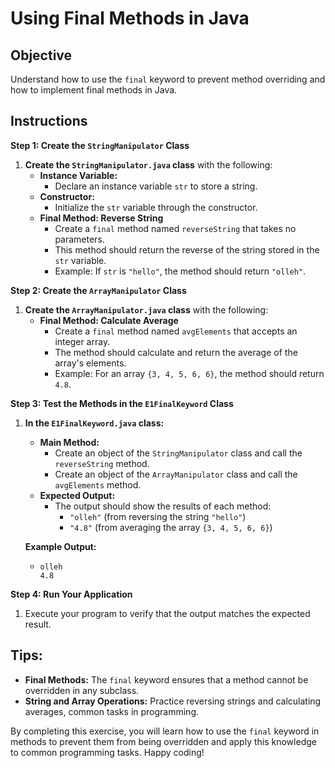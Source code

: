 # Using Final Methods in Java

## Objective
Understand how to use the `final` keyword to prevent method overriding and how to implement final methods in Java.

## Instructions

**Step 1: Create the `StringManipulator` Class**

1. **Create the `StringManipulator.java` class** with the following:
    - **Instance Variable:**
        - Declare an instance variable `str` to store a string.
    - **Constructor:**
        - Initialize the `str` variable through the constructor.
    - **Final Method: Reverse String**
        - Create a `final` method named `reverseString` that takes no parameters.
        - This method should return the reverse of the string stored in the `str` variable.
        - Example: If `str` is `"hello"`, the method should return `"olleh"`.

**Step 2: Create the `ArrayManipulator` Class**

1. **Create the `ArrayManipulator.java` class** with the following:
    - **Final Method: Calculate Average**
        - Create a `final` method named `avgElements` that accepts an integer array.
        - The method should calculate and return the average of the array's elements.
        - Example: For an array `{3, 4, 5, 6, 6}`, the method should return `4.8`.

**Step 3: Test the Methods in the `E1FinalKeyword` Class**

1. **In the `E1FinalKeyword.java` class:**
    - **Main Method:**
        - Create an object of the `StringManipulator` class and call the `reverseString` method.
        - Create an object of the `ArrayManipulator` class and call the `avgElements` method.
    - **Expected Output:**
        - The output should show the results of each method:
            - `"olleh"` (from reversing the string `"hello"`)
            - `"4.8"` (from averaging the array `{3, 4, 5, 6, 6}`)

   **Example Output:**
    - ```
      olleh
      4.8
      ```

**Step 4: Run Your Application**

1. Execute your program to verify that the output matches the expected result.

## Tips:

- **Final Methods:** The `final` keyword ensures that a method cannot be overridden in any subclass.
- **String and Array Operations:** Practice reversing strings and calculating averages, common tasks in programming.

By completing this exercise, you will learn how to use the `final` keyword in methods to prevent them from being overridden and apply this knowledge to common programming tasks. Happy coding!
